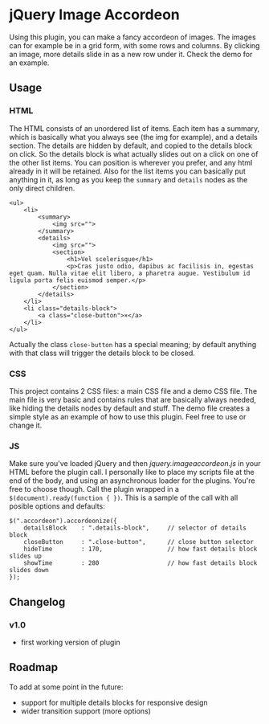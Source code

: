 jQuery Image Accordeon
====================

Using this plugin, you can make a fancy accordeon of images. The images can for example be in a grid form, with some rows and columns. By clicking an image, more details slide in as a new row under it. Check the demo for an example.

Usage
-----

### HTML
The HTML consists of an unordered list of items. Each item has a summary, which is basically what you always see (the img for example), and a details section. The details are hidden by default, and copied to the details block on click. So the details block is what actually slides out on a click on one of the other list items. You can position is wherever you prefer, and any html already in it will be retained. Also for the list items you can basically put anything in it, as long as you keep the `summary` and `details` nodes as the only direct children.

	<ul>
		<li>
			<summary>
				<img src="">
			</summary>
			<details>
				<img src="">
				<section>
					<h1>Vel scelerisque</h1>
					<p>Cras justo odio, dapibus ac facilisis in, egestas eget quam. Nulla vitae elit libero, a pharetra augue. Vestibulum id ligula porta felis euismod semper.</p>
				</section>
			</details>
		</li>
		<li class="details-block">
			<a class="close-button">×</a>
		</li>
	</ul>

Actually the class `close-button` has a special meaning; by default anything with that class will trigger the details block to be closed.

### CSS
This project contains 2 CSS files: a main CSS file and a demo CSS file. The main file is very basic and contains rules that are basically always needed, like hiding the details nodes by default and stuff. The demo file creates a simple style as an example of how to use this plugin. Feel free to use or change it.

### JS
Make sure you've loaded jQuery and then *jquery.imageaccordeon.js* in your HTML before the plugin call. I personally like to place my scripts file at the end of the body, and using an asynchronous loader for the plugins. You're free to choose though. Call the plugin wrapped in a `$(document).ready(function { })`. This is a sample of the call with all posible options and defaults:

	$(".accordeon").accordeonize({
		detailsBlock	: ".details-block",		// selector of details block
		closeButton		: ".close-button",		// close button selector
		hideTime		: 170,					// how fast details block slides up
		showTime		: 280					// how fast details block slides down
	});

Changelog
---------
### v1.0
- first working version of plugin

Roadmap
-------
To add at some point in the future:
- support for multiple details blocks for responsive design
- wider transition support (more options)
